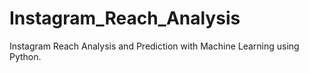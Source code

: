 # Instagram_Reach_Analysis
Instagram Reach Analysis and Prediction with Machine Learning using Python.
